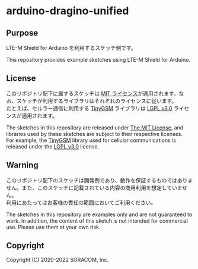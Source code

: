 # arduino-dragino-unified

## Purpose

LTE-M Shield for Arduino を利用するスケッチ例です。

This repository provides example sketches using LTE-M Shield for Arduino.

## License

このリポジトリ配下に属するスケッチは [MIT ライセンス](./LICENSE-MIT)が適用されます。なお、スケッチが利用するライブラリはそれぞれのライセンスに従います。    
たとえば、セルラー通信に利用する [TinyGSM](https://github.com/vshymanskyy/TinyGSM) ライブラリは [LGPL v3.0](./LICENSE-LGPLv3) ライセンスが適用されます。

The sketches in this repository are released under [The MIT License](./LICENSE-MIT), and libraries used by these sketches are subject to their respective licenses.    
For example, the [TinyGSM](https://github.com/vshymanskyy/TinyGSM) library used for cellular communications is released under the [LGPL v3.0](./LICENSE-LGPLv3) license.

## Warning

このリポジトリ配下のスケッチは開発例であり、動作を保証するものではありません。また、このスケッチに記載されている内容の商用利用を想定していません。    
利用にあたってはお客様の責任の範囲においてご利用ください。

The sketches in this repository are examples only and are not guaranteed to work. In addition, the content of this sketch is not intended for commercial use.
Please use them at your own risk.

## Copyright

Copyright (C) 2020-2022 SORACOM, Inc.
